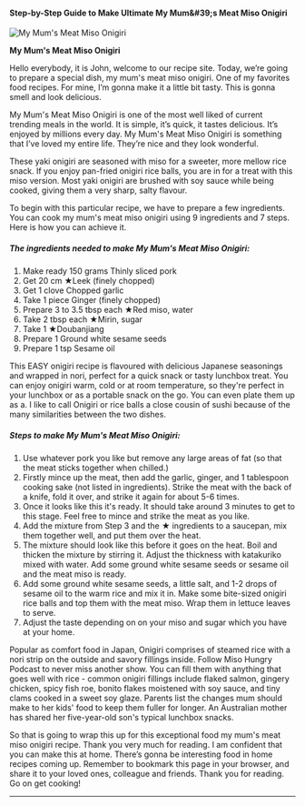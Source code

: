             

#### Step-by-Step Guide to Make Ultimate My Mum&amp;#39;s Meat Miso Onigiri

![My Mum's Meat Miso Onigiri](https://img-global.cpcdn.com/recipes/894106e383c2c398/751x532cq70/my-mums-meat-miso-onigiri-recipe-main-photo.jpg)

**My Mum's Meat Miso Onigiri**

Hello everybody, it is John, welcome to our recipe site. Today, we’re going to prepare a special dish, my mum's meat miso onigiri. One of my favorites food recipes. For mine, I’m gonna make it a little bit tasty. This is gonna smell and look delicious.

My Mum's Meat Miso Onigiri is one of the most well liked of current trending meals in the world. It is simple, it’s quick, it tastes delicious. It’s enjoyed by millions every day. My Mum's Meat Miso Onigiri is something that I’ve loved my entire life. They’re nice and they look wonderful.

These yaki onigiri are seasoned with miso for a sweeter, more mellow rice snack. If you enjoy pan-fried onigiri rice balls, you are in for a treat with this miso version. Most yaki onigiri are brushed with soy sauce while being cooked, giving them a very sharp, salty flavour.

To begin with this particular recipe, we have to prepare a few ingredients. You can cook my mum's meat miso onigiri using 9 ingredients and 7 steps. Here is how you can achieve it.

##### The ingredients needed to make My Mum's Meat Miso Onigiri:

1.  Make ready 150 grams Thinly sliced pork
2.  Get 20 cm ★Leek (finely chopped)
3.  Get 1 clove Chopped garlic
4.  Take 1 piece Ginger (finely chopped)
5.  Prepare 3 to 3.5 tbsp each ★Red miso, water
6.  Take 2 tbsp each ★Mirin, sugar
7.  Take 1 ★Doubanjiang
8.  Prepare 1 Ground white sesame seeds
9.  Prepare 1 tsp Sesame oil

This EASY onigiri recipe is flavoured with delicious Japanese seasonings and wrapped in nori, perfect for a quick snack or tasty lunchbox treat. You can enjoy onigiri warm, cold or at room temperature, so they're perfect in your lunchbox or as a portable snack on the go. You can even plate them up as a. I like to call Onigiri or rice balls a close cousin of sushi because of the many similarities between the two dishes.

##### Steps to make My Mum's Meat Miso Onigiri:

1.  Use whatever pork you like but remove any large areas of fat (so that the meat sticks together when chilled.)
2.  Firstly mince up the meat, then add the garlic, ginger, and 1 tablespoon cooking sake (not listed in ingredients). Strike the meat with the back of a knife, fold it over, and strike it again for about 5-6 times.
3.  Once it looks like this it's ready. It should take around 3 minutes to get to this stage. Feel free to mince and strike the meat as you like.
4.  Add the mixture from Step 3 and the ★ ingredients to a saucepan, mix them together well, and put them over the heat.
5.  The mixture should look like this before it goes on the heat. Boil and thicken the mixture by stirring it. Adjust the thickness with katakuriko mixed with water. Add some ground white sesame seeds or sesame oil and the meat miso is ready.
6.  Add some ground white sesame seeds, a little salt, and 1-2 drops of sesame oil to the warm rice and mix it in. Make some bite-sized onigiri rice balls and top them with the meat miso. Wrap them in lettuce leaves to serve.
7.  Adjust the taste depending on on your miso and sugar which you have at your home.

Popular as comfort food in Japan, Onigiri comprises of steamed rice with a nori strip on the outside and savory fillings inside. Follow Miso Hungry Podcast to never miss another show. You can fill them with anything that goes well with rice - common onigiri fillings include flaked salmon, gingery chicken, spicy fish roe, bonito flakes moistened with soy sauce, and tiny clams cooked in a sweet soy glaze. Parents list the changes mum should make to her kids' food to keep them fuller for longer. An Australian mother has shared her five-year-old son's typical lunchbox snacks.

So that is going to wrap this up for this exceptional food my mum's meat miso onigiri recipe. Thank you very much for reading. I am confident that you can make this at home. There’s gonna be interesting food in home recipes coming up. Remember to bookmark this page in your browser, and share it to your loved ones, colleague and friends. Thank you for reading. Go on get cooking!

* * *